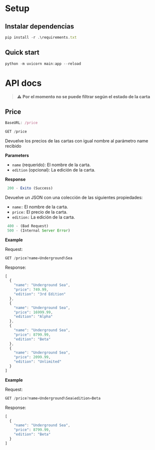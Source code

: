 # Setup

## Instalar dependencias
```js
pip install -r .\requirements.txt 
``` 
## Quick start

```js
python -m uvicorn main:app --reload
```
# API docs
> :warning: **Por el momento no se puede filtrar según el estado de la carta**

## **Price**


```js
BaseURL: /price
```



```js
GET /price
```


Devuelve los precios de las cartas con igual nombre al parámetro name recibido

**Parameters**



* <code>name<strong></strong></code> (requerido): El nombre de la carta.
* <code>edition<strong></strong></code> (opcional): La edición de la carta.

<strong>Response</strong>


```js
 200 - Éxito (Success)
```


Devuelve un JSON con una colección de las siguientes propiedades:


* `name:` El nombre de la carta.
* `price:` El precio de la carta.
* `edition:` La edición de la carta.

```js
 400 - (Bad Request)
 500 - (Internal Server Error)
```



**Example**

Request:


```js
GET /price?name=Underground%Sea
```

Response:


```js
[
  {
    "name": "Underground Sea",
    "price": 749.99,
    "edition": "3rd Edition"
  },
  {
    "name": "Underground Sea",
    "price": 16999.99,
    "edition": "Alpha"
  },
  {
    "name": "Underground Sea",
    "price": 8799.99,
    "edition": "Beta"
  },
  {
    "name": "Underground Sea",
    "price": 2099.99,
    "edition": "Unlimited"
  }
]
```

**Example**

Request:


```js
GET /price?name=Underground%Sea&edition=Beta
```

Response:


```js
[
  {
    "name": "Underground Sea",
    "price": 8799.99,
    "edition": "Beta"
  }
]
```

